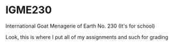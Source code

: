 # IGME230
International Goat Menagerie of Earth No. 230 (It's for school)

Look, this is where I put all of my assignments and such for grading
